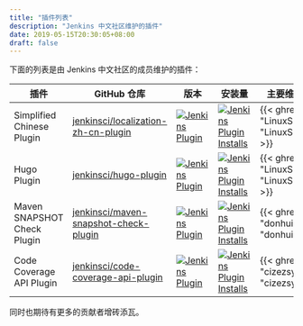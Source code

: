 ```yaml
---
title: "插件列表"
description: "Jenkins 中文社区维护的插件"
date: 2019-05-15T20:30:05+08:00
draft: false
---
```


下面的列表是由 Jenkins 中文社区的成员维护的插件：

| 插件 | GitHub 仓库 | 版本 | 安装量 | 主要维护者 |
|----|----|----|----|----|
| Simplified Chinese Plugin | [jenkinsci/localization-zh-cn-plugin](https://github.com/jenkinsci/localization-zh-cn-plugin) | [![Jenkins Plugin](https://img.shields.io/jenkins/plugin/v/localization-zh-cn.svg)](https://plugins.jenkins.io/localization-zh-cn) | [![Jenkins Plugin Installs](https://img.shields.io/jenkins/plugin/i/localization-zh-cn.svg?color=blue)](https://plugins.jenkins.io/localization-zh-cn) | {{< ghref "LinuxSuRen" "LinuxSuRen" >}} |
| Hugo Plugin | [jenkinsci/hugo-plugin](https://github.com/jenkinsci/hugo-plugin) | [![Jenkins Plugin](https://img.shields.io/jenkins/plugin/v/hugo.svg)](https://plugins.jenkins.io/hugo) | [![Jenkins Plugin Installs](https://img.shields.io/jenkins/plugin/i/hugo.svg?color=blue)](https://plugins.jenkins.io/hugo) | {{< ghref "LinuxSuRen" "LinuxSuRen" >}} |
| Maven SNAPSHOT Check Plugin | [jenkinsci/maven-snapshot-check-plugin](https://github.com/jenkinsci/maven-snapshot-check-plugin) | [![Jenkins Plugin](https://img.shields.io/jenkins/plugin/v/maven-snapshot-check.svg)](https://plugins.jenkins.io/maven-snapshot-check) | [![Jenkins Plugin Installs](https://img.shields.io/jenkins/plugin/i/maven-snapshot-check.svg?color=blue)](https://plugins.jenkins.io/maven-snapshot-check) | {{< ghref "donhui" "donhui" >}} |
| Code Coverage API Plugin | [jenkinsci/code-coverage-api-plugin](https://github.com/jenkinsci/code-coverage-api-plugin) | [![Jenkins Plugin](https://img.shields.io/jenkins/plugin/v/code-coverage-api.svg)](https://plugins.jenkins.io/code-coverage-api) | [![Jenkins Plugin Installs](https://img.shields.io/jenkins/plugin/i/code-coverage-api.svg?color=blue)](https://plugins.jenkins.io/code-coverage-api) | {{< ghref "cizezsy" "cizezsy" >}} |

同时也期待有更多的贡献者增砖添瓦。
